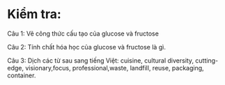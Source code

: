# Kiểm tra:
Câu 1: Vẽ công thức cấu tạo của glucose và fructose

Câu 2: Tính chất hóa học của glucose và fructose là gì.

Câu 3: Dịch các từ sau sang tiếng Việt: cuisine, cultural diversity, cutting-edge, visionary,focus, professional,waste, landfill, reuse, packaging, container.
